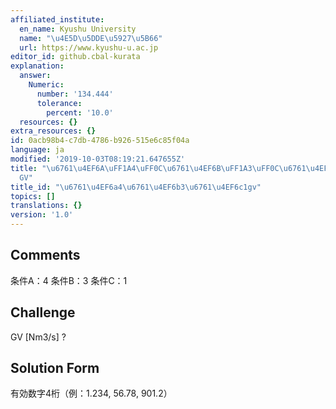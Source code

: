 ```yaml
---
affiliated_institute:
  en_name: Kyushu University
  name: "\u4E5D\u5DDE\u5927\u5B66"
  url: https://www.kyushu-u.ac.jp
editor_id: github.cbal-kurata
explanation:
  answer:
    Numeric:
      number: '134.444'
      tolerance:
        percent: '10.0'
  resources: {}
extra_resources: {}
id: 0acb98b4-c7db-4786-b926-515e6c85f04a
language: ja
modified: '2019-10-03T08:19:21.647655Z'
title: "\u6761\u4EF6A\uFF1A4\uFF0C\u6761\u4EF6B\uFF1A3\uFF0C\u6761\u4EF6C\uFF1A1\uFF0C\
  GV"
title_id: "\u6761\u4EF6a4\u6761\u4EF6b3\u6761\u4EF6c1gv"
topics: []
translations: {}
version: '1.0'
---
```


## Comments
条件A：4
条件B：3
条件C：1

## Challenge
GV [Nm3/s] ?

## Solution Form
有効数字4桁（例：1.234,  56.78,  901.2）




